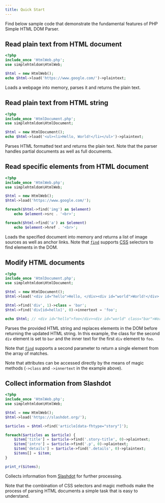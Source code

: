 ```yaml
---
title: Quick Start
---
```


Find below sample code that demonstrate the fundamental features of PHP Simple HTML DOM Parser.

## Read plain text from HTML document

```php
<?php
include_once 'HtmlWeb.php';
use simplehtmldom\HtmlWeb;

$html = new HtmlWeb();
echo $html->load('https://www.google.com/')->plaintext;
```

Loads a webpage into memory, parses it and returns the plain text.

## Read plain text from HTML string

```php
<?php
include_once 'HtmlDocument.php';
use simplehtmldom\HtmlDocument;

$html = new HtmlDocument();
echo $html->load('<ul><li>Hello, World!</li></ul>')->plaintext;
```

Parses HTML formatted text and returns the plain text. Note that the parser handles partial documents as well as full documents.

## Read specific elements from HTML document

```php
<?php
include_once 'HtmlWeb.php';
use simplehtmldom\HtmlWeb;

$html = new HtmlWeb();
$html->load('https://www.google.com/');

foreach($html->find('img') as $element)
    echo $element->src . '<br>';

foreach($html->find('a') as $element)
    echo $element->href . '<br>';
```

Loads the specified document into memory and returns a list of image sources as well as anchor links. Note that [`find`](manual/finding-html-elements.md) supports [CSS](https://www.w3.org/TR/selectors/) selectors to find elements in the DOM.

## Modify HTML documents

```php
<?php
include_once 'HtmlDocument.php';
use simplehtmldom\HtmlDocument;

$html = new HtmlDocument();
$html->load('<div id="hello">Hello, </div><div id="world">World!</div>');

$html->find('div', 1)->class = 'bar';
$html->find('div[id=hello]', 0)->innertext = 'foo';

echo $html; // <div id="hello">foo</div><div id="world" class="bar">World!</div>
```

Parses the provided HTML string and replaces elements in the DOM before returning the updated HTML string. In this example, the class for the second `div` element is set to `bar` and the inner text for the first `div` element to `foo`.

Note that [`find`](manual/finding-html-elements.md) supports a second parameter to return a single element from the array of matches.

Note that attributes can be accessed directly by the means of magic methods (`->class` and `->innertext` in the example above).

## Collect information from Slashdot

```php
<?php
include_once 'HtmlWeb.php';
use simplehtmldom\HtmlWeb;

$html = new HtmlWeb();
$html->load('https://slashdot.org/');

$articles = $html->find('article[data-fhtype="story"]');

foreach($articles as $article) {
    $item['title'] = $article->find('.story-title', 0)->plaintext;
    $item['intro'] = $article->find('.p', 0)->plaintext;
    $item['details'] = $article->find('.details', 0)->plaintext;
    $items[] = $item;
}

print_r($items);
```

Collects information from [Slashdot](https://slashdot.org/) for further processing.

Note that the combination of CSS selectors and magic methods make the process of parsing HTML documents a simple task that is easy to understand.
